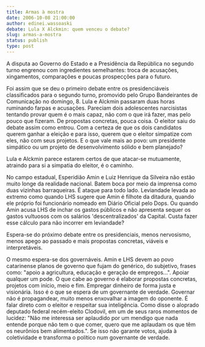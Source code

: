 ```yaml
---
title: Armas à mostra
date: 2006-10-08 21:00:00
author: edinei.wassoaski
debate: Lula X Alckmin: quem venceu o debate?
slug: armas-a-mostra
status: publish 
type: post
---
```


A disputa ao Governo do Estado e a Presidência da República no segundo turno engrenou com ingredientes semelhantes: troca de acusações, xingamentos, comparações e poucas prospecções para o futuro.


Foi assim que se deu o primeiro debate entre os presidenciáveis classificados para o segundo turno, promovido pelo Grupo Bandeirantes de Comunicação no domingo, 8. Lula e Alckmin passaram duas horas ruminando farpas e acusações. Pareciam dois adolescentes narcisistas tentando provar quem é o mais capaz, não com o que irá fazer, mas pelo pouco que fizeram. De propostas concretas, pouca coisa. O eleitor saiu do debate assim como entrou. Com a certeza de que os dois candidatos querem ganhar a eleição e para isso, querem que o eleitor simpatize com eles, não com seus projetos. E o que vale mais ao povo: um presidente simpático ou um projeto de desenvolvimento sólido e bem planejado?


Lula e Alckmin parece estarem certos de que atacar-se mutuamente, atraindo para si a simpatia do eleitor, é o caminho.


No campo estadual, Esperidião Amin e Luiz Henrique da Silveira não estão muito longe da realidade nacional. Batem boca por meio da imprensa como duas vizinhas barraqueiras. É ataque para todo lado. Leviandade levada ao extremo como quando LHS sugere que Amin é filhote da ditadura, quando ele próprio foi funcionário nomeado em Diário Oficial pelo Dops. Ou quando Amin acusa LHS de inchar os gastos públicos e não apresenta sequer os gastos vultuosos com os salários 'descentralizados' da Capital. Custa fazer esse cálculo para não incorrer em leviandade?


Espera-se do próximo debate entre os presidenciais, menos nervosismo, menos apego ao passado e mais propostas concretas, viáveis e interpretáveis.


O mesmo espera-se dos governáveis. Amin e LHS devem ao povo catarinense planos de governo que fujam do genérico, do subjetivo, frases como: "apoio a agricultura, educação e geração de empregos...". Apoiar qualquer um pode. O que cabe ao governo é elaborar propostas concretas, projetos com início, meio e fim. Empregar dinheiro de forma justa e visionária. Isso é o que se espera de um governante de verdade. Governar não é propagandear, muito menos enxovalhar a imagem do oponente. É falar direto com o eleitor e respeitar sua inteligência. Como disse o aloprado deputado federal recém-eleito Clodovil, em um de seus raros momentos de lucidez: "Não me interessa ser aplaudido por um mendigo que nada entende porque não tem o que comer, quero que me aplaudam os que têm os neurônios bem alimentados.". Se isso não garante votos, ajuda à coletividade e transforma o político num governante de verdade.


